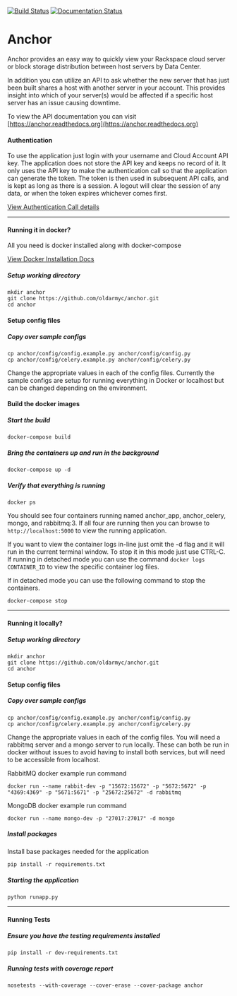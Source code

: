 [![Build Status](https://travis-ci.org/oldarmyc/anchor.svg?branch=master)](https://travis-ci.org/oldarmyc/anchor)
[![Documentation Status](https://readthedocs.org/projects/anchor/badge/?version=latest)](http://anchor.readthedocs.org/?badge=latest)

Anchor
========

Anchor provides an easy way to quickly view your Rackspace cloud server or block storage distribution between host servers by Data Center.

In addition you can utilize an API to ask whether the new server that has just been built shares a host with another server in your account. This provides insight into which of your server(s) would be affected if a specific host server has an issue causing downtime.

To view the API documentation you can visit [https://anchor.readthedocs.org](https://anchor.readthedocs.org)

#### Authentication

To use the application just login with your username and Cloud Account API key. The application does not store the API key and keeps no record of it. It only uses the API key to make the authentication call so that the application can generate the token. The token is then used in subsequent API calls, and is kept as long as there is a session. A logout will clear the session of any data, or when the token expires whichever comes first.

[View Authentication Call details](https://developer.rackspace.com/docs/cloud-identity/v2/developer-guide/#authenticate-as-user-with-password-or-api-key)

___

#### Running it in docker?
All you need is docker installed along with docker-compose

[View Docker Installation Docs](https://docs.docker.com/engine/installation/ 'Install Docker')

##### Setup working directory
```
mkdir anchor
git clone https://github.com/oldarmyc/anchor.git
cd anchor
```

#### Setup config files

##### Copy over sample configs
````
cp anchor/config/config.example.py anchor/config/config.py
cp anchor/config/celery.example.py anchor/config/celery.py
````

Change the appropriate values in each of the config files. Currently the sample configs are setup for running everything in Docker or localhost but can be changed depending on the environment.

#### Build the docker images

##### Start the build
```
docker-compose build
```

##### Bring the containers up and run in the background
```
docker-compose up -d
```

##### Verify that everything is running
```
docker ps
```

You should see four containers running named anchor_app, anchor_celery, mongo, and rabbitmq:3. If all four are running then you can browse to `http://localhost:5000` to view the running application.

If you want to view the container logs in-line just omit the -d flag and it will run in the current terminal window. To stop it in this mode just use CTRL-C. If running in detached mode you can use the command `docker logs CONTAINER_ID` to view the specific container log files.

If in detached mode you can use the following command to stop the containers.
```
docker-compose stop
```
___

#### Running it locally?

##### Setup working directory
```
mkdir anchor
git clone https://github.com/oldarmyc/anchor.git
cd anchor
```

#### Setup config files

##### Copy over sample configs
````
cp anchor/config/config.example.py anchor/config/config.py
cp anchor/config/celery.example.py anchor/config/celery.py
````

Change the appropriate values in each of the config files. You will need a rabbitmq server and a mongo server to run locally. These can both be run in docker without issues to avoid having to install both services, but will need to be accessible from localhost.

RabbitMQ docker example run command
```
docker run --name rabbit-dev -p "15672:15672" -p "5672:5672" -p "4369:4369" -p "5671:5671" -p "25672:25672" -d rabbitmq
```

MongoDB docker example run command
```
docker run --name mongo-dev -p "27017:27017" -d mongo
```

##### Install packages
Install base packages needed for the application
```
pip install -r requirements.txt
```

##### Starting the application
```
python runapp.py
```

___

#### Running Tests

##### Ensure you have the testing requirements installed
```
pip install -r dev-requirements.txt
```

##### Running tests with coverage report
```
nosetests --with-coverage --cover-erase --cover-package anchor
```

